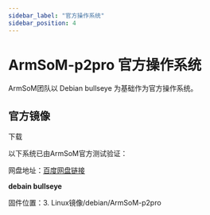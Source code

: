 ```yaml
---
sidebar_label: "官方操作系统"
sidebar_position: 4
---
```


# ArmSoM-p2pro 官方操作系统

ArmSoM团队以 Debian bullseye 为基础作为官方操作系统。

## 官方镜像

下载

以下系统已由ArmSoM官方测试验证：

网盘地址：[百度网盘链接](https://pan.baidu.com/s/1f_YDt4S8Zu5URH1zv_UjIw?pwd=arms)

**debain bullseye**

固件位置：3. Linux镜像/debian/ArmSoM-p2pro